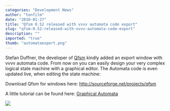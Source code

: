 ```yaml
---
categories: "Development News"
author: "tonfilm"
date: "2010-01-27"
title: "Qfsm 0.52 released with vvvv automata code export"
slug: "qfsm-0.52-released-with-vvvv-automata-code-export"
description: ""
imported: "true"
thumb: "automataexport.png"
---
```



Stefan Duffner, the developer of [Qfsm](http://qfsm.sourceforge.net/) kindly added an export window with vvvv automata code. From now on you can easily design your very complex logical state machine with a graphical editor. The Automata code is even updated live, when editing the state machine:

Download Qfsm for windows here:
<http://sourceforge.net/projects/qfsm>

A little tutorial can be found here:
[Graphical Automata](https://betadocs.vvvv.org/topics/logic/graphical-automata.html)

![](automataexport.png)
